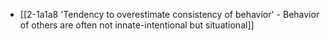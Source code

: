 - [[2-1a1a8 'Tendency to overestimate consistency of behavior' - Behavior of others are often not innate-intentional but situational]]
